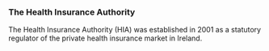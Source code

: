 ###  The Health Insurance Authority

The Health Insurance Authority (HIA) was established in 2001 as a statutory
regulator of the private health insurance market in Ireland.
